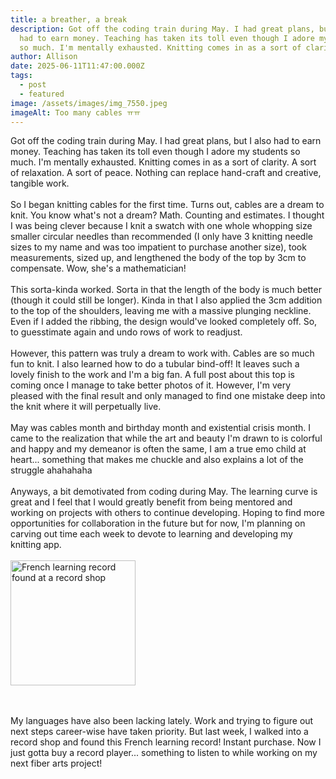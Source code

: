 ```yaml
---
title: a breather, a break
description: Got off the coding train during May. I had great plans, but I also
  had to earn money. Teaching has taken its toll even though I adore my students
  so much. I'm mentally exhausted. Knitting comes in as a sort of clarity.
author: Allison
date: 2025-06-11T11:47:00.000Z
tags:
  - post
  - featured
image: /assets/images/img_7550.jpeg
imageAlt: Too many cables ㅠㅠ
---
```

Got off the coding train during May. I had great plans, but I also had to earn money. Teaching has taken its toll even though I adore my students so much. I'm mentally exhausted. Knitting comes in as a sort of clarity. A sort of relaxation. A sort of peace. Nothing can replace hand-craft and creative, tangible work.
\
\
So I began knitting cables for the first time.  Turns out, cables are a dream to knit. You know what's not a dream? Math. Counting and estimates. I thought I was being clever because I knit a swatch with one whole whopping size smaller circular needles than recommended (I only have 3 knitting needle sizes to my name and was too impatient to purchase another size), took measurements, sized up, and lengthened the body of the top by 3cm to compensate. Wow, she's a mathematician!
\
\
This sorta-kinda worked. Sorta in that the length of the body is much better (though it could still be longer). Kinda in that I also applied the 3cm addition to the top of the shoulders, leaving me with a massive plunging neckline. Even if I added the ribbing, the design would've looked completely off. So, to guesstimate again and undo rows of work to readjust. 
\
\
However, this pattern was truly a dream to work with. Cables are so much fun to knit. I also learned how to do a tubular bind-off! It leaves such a lovely finish to the work and I'm a big fan.  A full post about this top is coming once I manage to take better photos of it. However, I'm very pleased with the final result and only managed to find one mistake deep into the knit where it will perpetually live.
\
\
May was cables month and birthday month and existential crisis month. I came to the realization that while the art and beauty I'm drawn to is colorful and happy and my demeanor is often the same, I am a true emo child at heart... something that makes me chuckle and also explains a lot of the struggle ahahahaha
\
\
Anyways, a bit demotivated from coding during May. The learning curve is great and I feel that I would greatly benefit from being mentored and working on projects with others to continue developing. Hoping to find more opportunities for collaboration in the future but for now, I'm planning on carving out time each week to devote to learning and developing my knitting app.
\
\
<img src="/assets/images/img_7541.jpeg" width="200" alt="French learning record found at a record shop">

\
\
My languages have also been lacking lately. Work and trying to figure out next steps career-wise have taken priority. But last week, I walked into a record shop and found this French learning record! Instant purchase. Now I just gotta buy a record player... something to listen to while working on my next fiber arts project!
